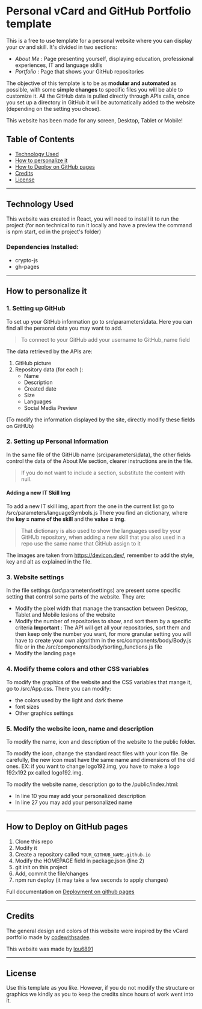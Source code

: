 # Personal vCard and GitHub Portfolio template

This is a free to use template for a personal website where you can display your cv and skill.
It's divided in two sections: 
* *About Me* : Page presenting yourself, displaying education, professional experiences, IT and language skills
* *Portfolio* : Page that shows your GitHub repositories

The objective of this template is to be as **modular and automated** as possible, with some **simple changes** to specific files
you will be able to customize it. All the GitHub data is pulled directly through APIs calls, once you set up a directory in GitHub it will be automatically 
added to the website (depending on the setting you chose).

This website has been made for any screen, Desktop, Tablet or Mobile!

## Table of Contents

- [Technology Used](#Technology-Used)
- [How to personalize it](#How-to-personalize-it)
- [How to Deploy on GitHub pages](#How-to-Deploy-on-GitHub-pages)
- [Credits](#Credits)
- [License](#License)


---

## Technology Used
This website was created in React, you will need to install it to run the project
(for non technical to run it locally and have a preview the command is npm start, cd in the project's folder)

### Dependencies Installed:
- crypto-js
- gh-pages

--- 

## How to personalize it

###  1. Setting up GitHub

To set up your GitHub information go to src\parameters\data.
Here you can find all the personal data you may want to add.

>To connect to your GitHub add your username to GitHub_name field

The data retrieved by the APIs are:
1. GitHub picture
2. Repository data (for each ):
    - Name
    - Description
    - Created date
    - Size
    - Languages
    - Social Media Preview
      
(To modify the information displayed by the site, directly modify these fields on GitHUb)

###  2. Setting up Personal Information

In the same file of the GitHUb name (src\parameters\data), the other fields control
the data of the About Me section, clearer instructions are in the file.

> If you do not want to include a section, substitute the content with null.

#### Adding a new IT Skill Img
To add a new IT skill img, apart from the one in the current list go to /src/parameters/languageSymbols.js
There you find an dictionary, where the **key = name of the skill** and the **value = img**.

> That dictionary is also used to show the languages used by your GitHUb repository, when adding a new skill that you also used in a repo
> use the same name that GitHub assign to it

The images are taken from https://devicon.dev/, remember to add the style, key and alt as explained in the file.

###  3. Website settings

In the file settings (src\parameters\settings) are present some specific setting that control some parts of the website.
They are:
- Modify the pixel width that manage the transaction between Desktop, Tablet and Mobile lesions of the website
- Modify the number of repositories to show, and sort them by a specific criteria
  **Important** : The API will get all your repositories, sort them and then keep only the number you want,
  for more granular setting you will have to create your own algorithm in the src/components/body/Body.js file or 
  in the /src/components/body/sorting_functions.js file
- Modify the landing page

###  4. Modify theme colors and other CSS variables

To modify the graphics of the website and the CSS variables that mange it, go to
/src/App.css. 
There you can modify:
- the colors used by the light and dark theme
- font sizes
- Other graphics settings

### 5. Modify the website icon, name and description

To modify the name, icon and description of the website to the public folder.

To modify the icon, change the standard react files with your icon file.
Be carefully, the new icon must have the same name and dimensions of the old ones.
EX: if you want to change logo192.img, you have to make a logo 192x192 px called logo192.img.

To modify the website name, description go to the /public/index.html:
- In line 10 you may add your personalized description
- In line 27 you may add your personalized name

---

## How to Deploy on GitHub pages

1. Clone this repo
2. Modify it
3. Create a repository called `YOUR_GITHUB_NAME.github.io`
4. Modify the HOMEPAGE field in package.json (line 2)
5. git init on this project
6. Add, commit the file/changes
7. npm run deploy (it may take a few seconds to apply changes)

Full documentation on [Deployment on github pages](https://create-react-app.dev/docs/deployment/#github-pages)

---

## Credits
The general design and colors of this website were inspired by the vCard portfolio made by
[codewithsadee](https://github.com/codewithsadee).

This website was made by [lou6891](https://github.com/lou6891)

---

## License
Use this template as you like.
However, if you do not modify the structure or graphics we kindly as you to keep the credits
since hours of work went into it.

